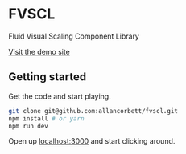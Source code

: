 # FVSCL

Fluid Visual Scaling Component Library

[Visit the demo site](https://allancorbett.github.io/fvscl/)

## Getting started

Get the code and start playing.

```bash
git clone git@github.com:allancorbett/fvscl.git
npm install # or yarn
npm run dev
```

Open up [localhost:3000](http://localhost:3000) and start clicking around.
